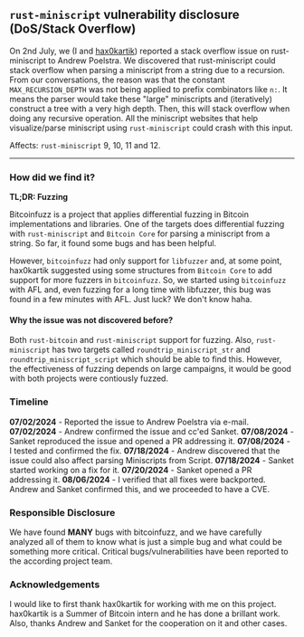 ## `rust-miniscript` vulnerability disclosure (DoS/Stack Overflow)

On 2nd July, we (I and [hax0kartik](https://github.com/hax0kartik)) reported a stack overflow issue on rust-miniscript to Andrew Poelstra. We discovered that rust-miniscript could stack overflow when parsing a miniscript from a string due to a recursion. From our conversations, the reason was that the constant `MAX_RECURSION_DEPTH` was not being applied to prefix combinators like `n:`. It means the parser would take these "large" miniscripts and (iteratively) construct a tree with a very high depth. Then, this will stack overflow when doing any recursive operation. All the miniscript websites that help visualize/parse miniscript using `rust-miniscript` could crash with this input.

Affects: `rust-miniscript` 9, 10, 11 and 12.

---

### How did we find it?

**TL;DR: Fuzzing**

Bitcoinfuzz is a project that applies differential fuzzing in Bitcoin implementations and libraries. One of the targets does differential fuzzing with `rust-miniscript` and `Bitcoin Core` for parsing a miniscript from a string. So far, it found some bugs and has been helpful.

However, `bitcoinfuzz` had only support for `libfuzzer` and, at some point, hax0kartik suggested using some structures from `Bitcoin Core` to add support for more fuzzers in `bitcoinfuzz`. So, we started using `bitcoinfuzz` with AFL and, even fuzzing for a long time with libfuzzer, this bug was found in a few minutes with AFL. Just luck? We don't know haha.

#### Why the issue was not discovered before?

Both `rust-bitcoin` and `rust-miniscript` support for fuzzing. Also, `rust-miniscript` has two targets called `roundtrip_miniscript_str` and `roundtrip_miniscript_script` which should be able to find this. However, the effectiveness of fuzzing depends on large campaigns, it would be good with both projects were contiously fuzzed.

### Timeline

**07/02/2024** - Reported the issue to Andrew Poelstra via e-mail.
**07/02/2024** - Andrew confirmed the issue and cc'ed Sanket.
**07/08/2024** - Sanket reproduced the issue and opened a PR addressing it.
**07/08/2024** - I tested and confirmed the fix.
**07/18/2024** - Andrew discovered that the issue could also affect parsing Miniscripts from Script.
**07/18/2024** - Sanket started working on a fix for it.
**07/20/2024** - Sanket opened a PR addressing it.
**08/06/2024** - I verified that all fixes were backported. Andrew and Sanket confirmed this, and we proceeded to have a CVE.

### Responsible Disclosure

We have found **MANY** bugs with bitcoinfuzz, and we have carefully analyzed all of them to know what is just a simple bug and what could be something more critical. Critical bugs/vulnerabilities have been reported to the according project team.

### Acknowledgements

I would like to first thank hax0kartik for working with me on this project. hax0kartik is a Summer of Bitcoin intern and he has done a brillant work. Also, thanks Andrew and Sanket for the cooperation on it and other cases.